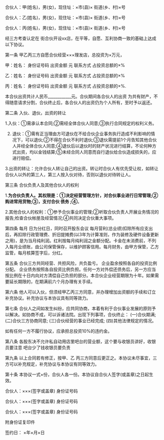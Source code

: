 
 


合伙人：甲(姓名)，男(女)，现住址：×市(县)× 街道(乡、村)×号


合伙人：乙(姓名)，男(女)，现住址：×市(县)× 街道(乡、村)×号


合伙人：丙(姓名)，男(女)，现住址：×市(县)× 街道(乡、村)×号


经三方考查认定在 街合伙开设xx店，在平等，自愿、互利协商一致的基础上达成以下协议。


第一条 甲乙丙三方自愿合伙经营×××理发店，总投资为×万元，


甲：姓名： 身份证号码 出资金额 元 联系方式 占投资总额的×%


乙：姓名： 身份证号码 出资金额 元 联系方式 占投资总额的×%


丙：姓名： 身份证号码 出资金额 元 联系方式 占投资总额的×%.


本合伙出资共计人民币____________元。合伙期间各合伙人的出资 为共有财产，不得随意请求分割，合伙终止后，各合伙人的出资仍为个人所有，至时予以返还。


第二条 入伙、退伙，出资的转让


1.入伙：①需承认本合同;②需经全体合伙人同意;③执行合同规定的权利义务。


2. 退伙：①需有正当理由方可退伙在不给合伙企业事务执行造成不利影响的情况下，可以退伙;②不得在合伙不利时退伙;③退伙需提前1个月告知其他合伙人并经全体合伙人同意;④退伙后以退伙时的财产状况进行结算，不论何种方式出资，均以金钱结算;⑤未经合同人同意而自行退伙给合伙造成损失的，应进行赔偿。


3.出资的转让：允许合伙人转让自己的出资。转让时合伙人有优先受让权，如转让合伙人以外的第三人，第三人按入伙对待，否则以退伙对待转让人。


第三条 合伙负责人及其他合伙人的权利


1.____________为合伙负责人。其权限是：①决定经营管理方针，对合伙事业进行日常管理;②购进常用货物;③，支付合伙
债务
;④____________。


2.其他合伙人的权利：①参予合伙事业的管理;②听取合伙负责人开展业务情况的报告;检查合伙帐册及经营情况;④共同决定合伙重大事项。


第四条 每月 日为分红日，同时召开股东会议 每月营利(总业绩)扣除所有应支出后，再扣除行政管理费、折旧提摊费(以3年为计算准则，作为装修及硬件设备更新之用)，是为当月纯利润。红利按每月纯利润之金额分配。卡金在未消费前，不列入每月业绩账，由公司保管保存，以维护顾客信用。每月财务，由甲方保管，乙方监管，每月核算签字后，分红。


第五条 合伙三方共同经营、共担风险，共负盈亏。 企业盈余按照各自的投资比例分配。 企业债务按照各自投资比例负担。任何一方对外偿还债务后，另一方应当按比例在十日内向对方清偿自己负担的部分。本合伙企业经营期限为十年。如果需要延长期限的，在期满前六个月办理有关手续。


第六条 他人可以入伙，但须经甲乙丙三方同意，并办理增加出资额的手续和订立补充协议。补充协议与本协议具有同等效力。


第七条 合伙人之间如发生纠纷，应共同协商，本着有利于合伙事业发展的原则予以解决。如协商不成，可以诉诸法院。出现下列事项，合伙终止： (一)合伙期满; (二)合伙三方协商同意; (三)合伙经营的事业已经完成; (四)其他法律规定的情况。


如有任何一方不履行协议，应承担总投资10%的违约金。


第八条 各股东决不允许私自动用店里吧台的营业额，这个要与收银员讲好，收银员要注意 吧台少了钱收银员要负责


第九条 以上合同若有修正，按甲、乙 丙三方同意后更正之。本协议未尽事宜，三方可以补充规定，补充协议与本协议有同等效力。


第十条 本协议一式×份，合伙人各一份。本协议自合伙人签字(或盖章)之日起生效。


合伙人：×××(签字或盖章) 身份证号码


合伙人：×××(签字或盖章) 身份证号码


合伙人：×××(签字或盖章) 身份证号码


附身份证复印件


签约日： ×年×月×日
 


 

 
 
 
 
 
  


  
 

  


  


  
 
 
 
 

